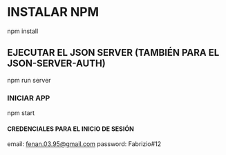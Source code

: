 # INSTALAR NPM 
npm install

## EJECUTAR EL JSON SERVER (TAMBIÉN PARA EL JSON-SERVER-AUTH) 
npm run server

### INICIAR APP
npm start

#### CREDENCIALES PARA EL INICIO DE SESIÓN
email: fenan.03.95@gmail.com
password: Fabrizio#12

